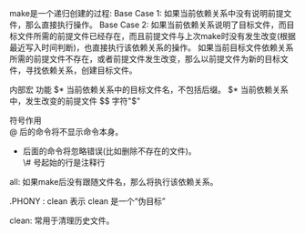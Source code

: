 make是一个递归创建的过程:
Base Case 1: 如果当前依赖关系中没有说明前提文件，那么直接执行操作。
Base Case 2: 如果当前依赖关系说明了目标文件，而目标文件所需的前提文件已经存在，而且前提文件与上次make时没有发生改变(根据最近写入时间判断)，也直接执行该依赖关系的操作。
如果当前目标文件依赖关系所需的前提文件不存在，或者前提文件发生改变，那么以前提文件为新的目标文件，寻找依赖关系，创建目标文件。

内部宏       功能
$*          当前依赖关系中的目标文件名，不包括后缀。
$*          当前依赖关系中，发生改变的前提文件
$$          字符"$"

符号作用  
@ 后的命令将不显示命令本身。   
- 后面的命令将忽略错误(比如删除不存在的文件)。   
\\# 号起始的行是注释行   


all:
如果make后没有跟随文件名，那么将执行该依赖关系。

.PHONY : clean
表示 clean 是一个“伪目标”

clean:
常用于清理历史文件。
